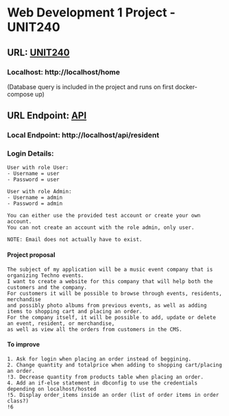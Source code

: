 # Web Development 1 Project - UNIT240

## URL: [UNIT240](https://646415.000webhostapp.com)
### Localhost: http://localhost/home
(Database query is included in the project and runs on first docker-compose up)

## URL Endpoint: [API](https://646415.000webhostapp.com/api/resident)
### Local Endpoint: http://localhost/api/resident

### Login Details:
```
User with role User:
- Username = user
- Password = user

User with role Admin:
- Username = admin
- Password = admin

You can either use the provided test account or create your own account.
You can not create an account with the role admin, only user.

NOTE: Email does not actually have to exist.
```

#### Project proposal
```
The subject of my application will be a music event company that is organizing Techno events. 
I want to create a website for this company that will help both the customers and the company. 
For customers it will be possible to browse through events, residents, merchandise 
and possibly photo albums from previous events, as well as adding items to shopping cart and placing an order. 
For the company itself, it will be possible to add, update or delete an event, resident, or merchandise, 
as well as view all the orders from customers in the CMS.
```

#### To improve
```
1. Ask for login when placing an order instead of beggining.
2. Change quantity and totalprice when adding to shopping cart/placing an order.
!3. Decrease quantity from products table when placing an order.
4. Add an if-else statement in dbconfig to use the credentials depending on localhost/hosted
!5. Display order_items inside an order (list of order items in order class?)
!6
```

